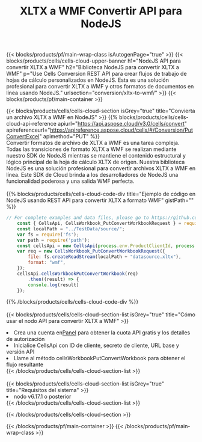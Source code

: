 ﻿---
title:  XLTX a WMF Convertir API para NodeJS
description:  Usando Aspose.Cells Cloud SDK para NodeJS para convertir un archivo de formato XLTX a un archivo de formato WMF.
url: /es/nodejs/conversion/xltx-to-wmf/
---
{{< blocks/products/pf/main-wrap-class isAutogenPage="true" >}}
{{< blocks/products/cells/cells-cloud-upper-banner h1="NodeJS API para convertir XLTX a WMF" h2="Biblioteca NodeJS para convertir XLTX a WMF" p="Use Cells Conversion REST API para crear flujos de trabajo de hojas de cálculo personalizados en NodeJS. Esta es una solución profesional para convertir XLTX a WMF y otros formatos de documentos en línea usando NodeJS." urlsection="conversion/xltx-to-wmf/" >}}
{{< blocks/products/pf/main-container >}}

{{< blocks/products/cells/cells-cloud-section isGrey="true" title="Convierta un archivo XLTX a WMF en NodeJS" >}}
{{% blocks/products/cells/cells-cloud-api-reference apiurl="https://api.aspose.cloud/v3.0/cells/convert" apireferenceurl="https://apireference.aspose.cloud/cells/#/Conversion/PutConvertExcel" apimethod="PUT" %}}
<br/>
Convertir formatos de archivo de XLTX a WMF es una tarea compleja. Todas las transiciones de formato XLTX a WMF se realizan mediante nuestro SDK de NodeJS mientras se mantiene el contenido estructural y lógico principal de la hoja de cálculo XLTX de origen. Nuestra biblioteca NodeJS es una solución profesional para convertir archivos XLTX a WMF en línea. Este SDK de Cloud brinda a los desarrolladores de NodeJS una funcionalidad poderosa y una salida WMF perfecta.
<br/>
<br/>
{{% blocks/products/cells/cells-cloud-code-div title="Ejemplo de código en NodeJS usando REST API para convertir XLTX a formato WMF" gistPath="" %}}
 
```js
// For complete examples and data files, please go to https://github.com/aspose-cells-cloud/aspose-cells-cloud-node/
    const { CellsApi, CellsWorkbook_PutConvertWorkbookRequest } = require("asposecellscloud");
    const localPath = "../TestData/source/";
    var fs = require('fs');
    var path = require('path');
    const cellsApi = new CellsApi(process.env.ProductClientId, process.env.ProductClientSecret);
    var req = new CellsWorkbook_PutConvertWorkbookRequest({
        file: fs.createReadStream(localPath + "datasource.xltx"),
        format: "wmf",
    });
    cellsApi.cellsWorkbookPutConvertWorkbook(req)
        .then((result) => {
        console.log(result)
    });
```
 
{{% /blocks/products/cells/cells-cloud-code-div %}}
<br/>
<br/>
{{< blocks/products/cells/cells-cloud-section-list isGrey="true" title="Cómo usar el nodo API para convertir XLTX a WMF" >}}
<li> Crea una cuenta en<a href="https://dashboard.aspose.cloud/">Panel</a> para obtener la cuota API gratis y los detalles de autorización</li>
<li>Inicialice CellsApi con ID de cliente, secreto de cliente, URL base y versión API</li>
<li>Llame al método cellsWorkbookPutConvertWorkbook para obtener el flujo resultante</li>
{{< /blocks/products/cells/cells-cloud-section-list >}}
<br/>
<br/>
{{< blocks/products/cells/cells-cloud-section-list isGrey="true" title="Requisitos del sistema" >}}
<li>nodo v6.17.1 o posterior</li>
{{< /blocks/products/cells/cells-cloud-section-list >}}

{{< /blocks/products/cells/cells-cloud-section >}}

{{< /blocks/products/pf/main-container >}}
{{< /blocks/products/pf/main-wrap-class >}}
